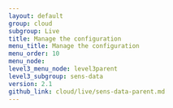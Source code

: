 ```yaml
---
layout: default
group: cloud
subgroup: Live
title: Manage the configuration
menu_title: Manage the configuration
menu_order: 10
menu_node: 
level3_menu_node: level3parent
level3_subgroup: sens-data
version: 2.1
github_link: cloud/live/sens-data-parent.md
---
```


 